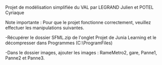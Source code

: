 Projet de modélisation simplifiée du VAL par LEGRAND Julien et POTEL Cyriaque

Note importante : 
Pour que le projet fonctionne correctement, veuillez effectuer les manipulations suivantes.

-Récupérer le dossier SFML.zip de l'onglet Projet de Junia Learning et le décompresser dans Programmes (C:\ProgramFiles)

-Dans le dossier images, ajouter les images : RameMetro2, gare, Panne1, Panne2 et Panne3.
